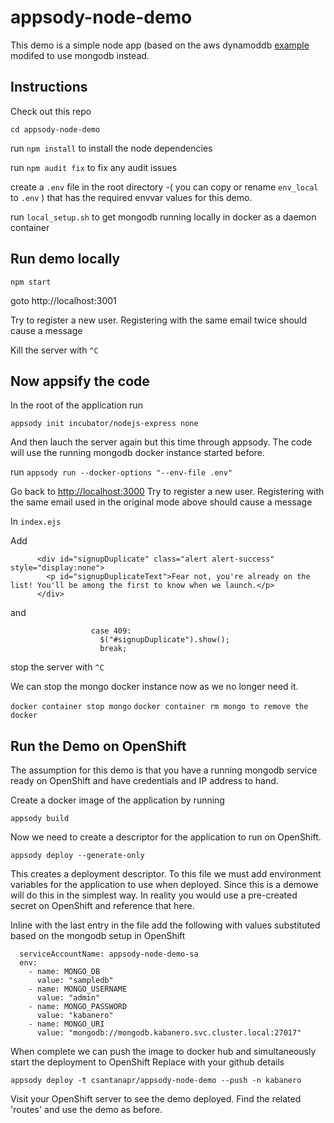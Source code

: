 # appsody-node-demo

This demo is a simple node app (based on the aws dynamoddb [example]( https://docs.aws.amazon.com/elasticbeanstalk/latest/dg/nodejs-dynamodb-tutorial.html) modifed to use mongodb instead.

## Instructions

Check out this repo

`cd appsody-node-demo`

run `npm install` to install the node dependencies

run `npm audit fix`  to fix any audit issues

create a `.env` file in the root directory -( you can copy or rename `env_local` to `.env` ) that has the required envvar values for this demo.

run `local_setup.sh` to get mongodb running locally in docker as a daemon container

## Run demo locally

`npm start`

goto http://localhost:3001

Try to register a new user.
Registering with the same email twice should cause a message

Kill the server with `^C`

## Now appsify the code

In the root of the application run

`appsody init incubator/nodejs-express none`

And then lauch the server again but this time through appsody.  The code will use the running mongodb docker instance started before.

run `appsody run --docker-options "--env-file .env"`

Go back to  [http://localhost:3000]() Try to register a new user. Registering with the same email used in the original mode above  should cause a message

In `index.ejs`

Add

```
      <div id="signupDuplicate" class="alert alert-success" style="display:none">
        <p id="signupDuplicateText">Fear not, you're already on the list! You'll be among the first to know when we launch.</p>
      </div>
```

and

```
                  case 409:
                    $("#signupDuplicate").show();
                    break;
```

stop the server with `^C`

We can stop the mongo docker instance now as we no longer need it.

`docker container stop mongo`
`docker container rm mongo to remove the docker`

## Run the Demo on OpenShift

The assumption for this demo is that you have a running mongodb service ready on OpenShift and have credentials and IP address to hand.

Create a docker image of the application by running

`appsody build`

Now we need to create a descriptor for the application to run on OpenShift.

`appsody deploy --generate-only`

This creates a deployment descriptor. To this file we must add environment variables for the application to use when deployed. Since this is a demowe will do this in the simplest way. In reality you would use a pre-created secret on OpenShift and reference that here.

Inline with the last entry in the file add the following with values substituted based on the mongodb setup in OpenShift

```
  serviceAccountName: appsody-node-demo-sa
  env:
    - name: MONGO_DB
      value: "sampledb"
    - name: MONGO_USERNAME
      value: "admin"
    - name: MONGO_PASSWORD
      value: "kabanero"
    - name: MONGO_URI
      value: "mongodb://mongodb.kabanero.svc.cluster.local:27017"
```

When complete we can push the image to docker hub and simultaneously start the deployment to OpenShift
Replace <account> with your github details

`appsody deploy -t csantanapr/appsody-node-demo --push -n kabanero`

Visit your OpenShift server to see the demo deployed.  Find the related 'routes' and use the demo as before.

